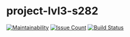 # project-lvl3-s282
[![Maintainability](https://api.codeclimate.com/v1/badges/23050ed503a451d90998/maintainability)](https://codeclimate.com/github/YuriNem/project-lvl3-s282/maintainability)
[![Issue Count](https://codeclimate.com/github/YuriNem/project-lvl1-s224/badges/issue_count.svg)](https://codeclimate.com/github/YuriNem/project-lvl3-s282)
[![Build Status](https://travis-ci.org/YuriNem/project-lvl3-s282.svg?branch=master)](https://travis-ci.org/YuriNem/project-lvl3-s282)
